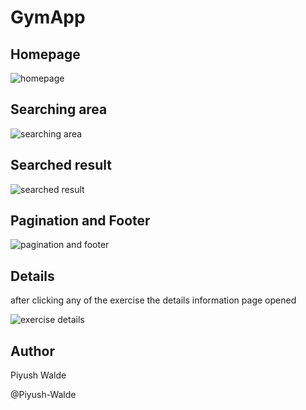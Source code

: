 # GymApp

## Homepage
![homepage](https://user-images.githubusercontent.com/96805944/181621416-a720e114-acb5-47a1-a80b-a8f156d4fa18.png)

## Searching area
![searching area](https://user-images.githubusercontent.com/96805944/181621495-3d335136-783a-4901-82b4-17a8e4719851.png)

## Searched result
![searched result](https://user-images.githubusercontent.com/96805944/181621571-10a2e17e-7ef0-4c70-a5aa-cdddbe8ab602.png)

## Pagination and Footer
![pagination and footer](https://user-images.githubusercontent.com/96805944/181621659-e85c50be-d08e-4ce1-8d0f-cf9c00eddf6b.png)

## Details
after clicking any of the exercise the details information page opened

![exercise details](https://user-images.githubusercontent.com/96805944/181621906-881f9e9b-b133-4be6-a135-3bce5c1df6cb.png)


## Author

Piyush Walde

@Piyush-Walde
